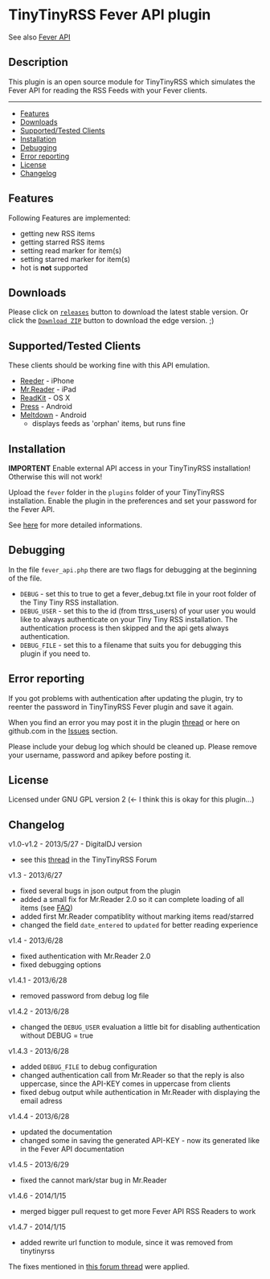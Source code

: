 # TinyTinyRSS Fever API plugin

See also [Fever API](fever-api.md)

## Description

This plugin is an open source module for TinyTinyRSS which simulates the Fever API for reading the RSS Feeds with your Fever clients.

- - -

* <a href="#features">Features</a>
* <a href="#download">Downloads</a>
* <a href="#supported">Supported/Tested Clients</a>
* <a href="#installation">Installation</a>
* <a href="#debug">Debugging</a>
* <a href="#error">Error reporting</a>
* <a href="#license">License</a>
* <a href="#changelog">Changelog</a>

## <a name="features">Features</a>

Following Features are implemented:

* getting new RSS items
* getting starred RSS items
* setting read marker for item(s)
* setting starred marker for item(s)
* hot is **not** supported

## <a name="downloads">Downloads</a>

Please click on [```releases```](https://github.com/dasmurphy/tinytinyrss-fever-plugin/releases) button to download the latest stable version. Or click the [```Download ZIP```](https://github.com/dasmurphy/tinytinyrss-fever-plugin/archive/master.zip) button to download the edge version. ;)

## <a name="supported">Supported/Tested Clients</a>

These clients should be working fine with this API emulation.

* [Reeder](http://reederapp.com) - iPhone
* [Mr.Reader](http://www.curioustimes.de/mrreader/index.html) - iPad
* [ReadKit](http://readkitapp.com) - OS X
* [Press](https://play.google.com/store/apps/details?id=com.twentyfivesquares.press) - Android
* [Meltdown](https://github.com/phubbard/Meltdown) - Android
  * displays feeds as 'orphan' items, but runs fine

## <a name="installation">Installation</a>

**IMPORTENT** Enable external API access in your TinyTinyRSS installation! Otherwise this will not work!

Upload the ```fever``` folder in the ```plugins``` folder of your TinyTinyRSS installation. Enable the plugin in the preferences and set your password for the Fever API.

See [here](http://tt-rss.org/forum/viewtopic.php?f=22&t=1981) for more detailed informations.

## <a name="debug">Debugging</a>

In the file ```fever_api.php``` there are two flags for debugging at the beginning of the file.

* ```DEBUG``` - set this to true to get a fever_debug.txt file in your root folder of the Tiny Tiny RSS installation.
* ```DEBUG_USER``` - set this to the id (from ttrss_users) of your user you would like to always authenticate on your Tiny Tiny RSS installation. The authentication process is then skipped and the api gets always authentication.
* ```DEBUG_FILE``` - set this to a filename that suits you for debugging this plugin if you need to.

## <a name="error">Error reporting</a>

If you got problems with authentication after updating the plugin, try to reenter the password in TinyTinyRSS Fever plugin and save it again.

When you find an error you may post it in the plugin [thread](http://tt-rss.org/forum/viewtopic.php?f=22&t=1981) or here on github.com in the [Issues](https://github.com/dasmurphy/tinytinyrss-fever-plugin/issues/) section.

Please include your debug log which should be cleaned up. Please remove your username, password and apikey before posting it.

## <a name="license">License</a>

Licensed under GNU GPL version 2 (<- I think this is okay for this plugin…)

## <a name="changelog">Changelog</a>

v1.0-v1.2 - 2013/5/27 - DigitalDJ version

* see this [thread](http://tt-rss.org/forum/viewtopic.php?f=22&t=1981) in the TinyTinyRSS Forum

v1.3 - 2013/6/27

* fixed several bugs in json output from the plugin
* added a small fix for Mr.Reader 2.0 so it can complete loading of all items (see [FAQ](http://www.curioustimes.de/mrreader/faq/))
* added first Mr.Reader compatiblity without marking items read/starred
* changed the field ```date_entered``` to ```updated``` for better reading experience

v1.4 - 2013/6/28

* fixed authentication with Mr.Reader 2.0
* fixed debugging options

v1.4.1 - 2013/6/28

* removed password from debug log file

v1.4.2 - 2013/6/28

* changed the ```DEBUG_USER``` evaluation a little bit for disabling authentication without DEBUG = true

v1.4.3 - 2013/6/28

* added ```DEBUG_FILE``` to debug configuration
* changed authentication call from Mr.Reader so that the reply is also uppercase, since the API-KEY comes in uppercase from clients
* fixed debug output while authentication in Mr.Reader with displaying the email adress

v1.4.4 - 2013/6/28

* updated the documentation
* changed some in saving the generated API-KEY - now its generated like in the Fever API documentation

v1.4.5 - 2013/6/29

* fixed the cannot mark/star bug in Mr.Reader

v1.4.6 - 2014/1/15

* merged bigger pull request to get more Fever API RSS Readers to work

v1.4.7 - 2014/1/15

* added rewrite url function to module, since it was removed from tinytinyrss

The fixes mentioned in [this forum thread](https://discourse.tt-rss.org/t/fix-for-fever-plugin-after-tt-rss-changes-on-4-may-2017/143) were applied.
